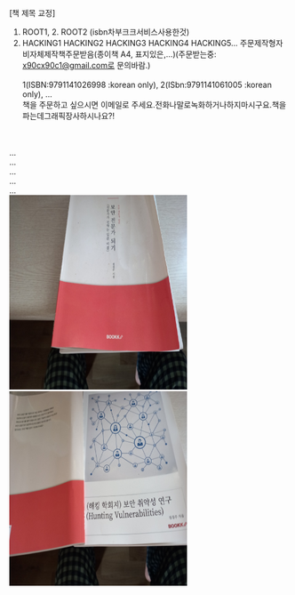 [책 제목 교정]<br>
1. ROOT1, 2. ROOT2 (isbn차부크크서비스사용한것)<br>
2. HACKING1 HACKING2 HACKING3 HACKING4 HACKING5... 주문제작형자비자체제작책주문받음(종이책 A4, 표지있은,...)(주문받는중: x90cx90c1@gmail.com로 문의바람.)<br><br>
1(ISBN:9791141026998 :korean only), 2(ISbn:9791141061005 :korean only), ...<br>
책을 주문하고 싶으시면 이메일로 주세요.전화나말로녹화하거나하지마시구요.책을파는데그래픽장사하시나요?!
<br>
<br>
...
<br>
...
<br>
...
<br>
...
<br>
...<br>
<img src="https://github.com/tkopppop/bookshare/blob/main/book1.jpeg" height=350 width=320> <img src="https://github.com/tkopppop/bookshare/blob/main/book1.2.jpeg" height=350 width=320><br>
